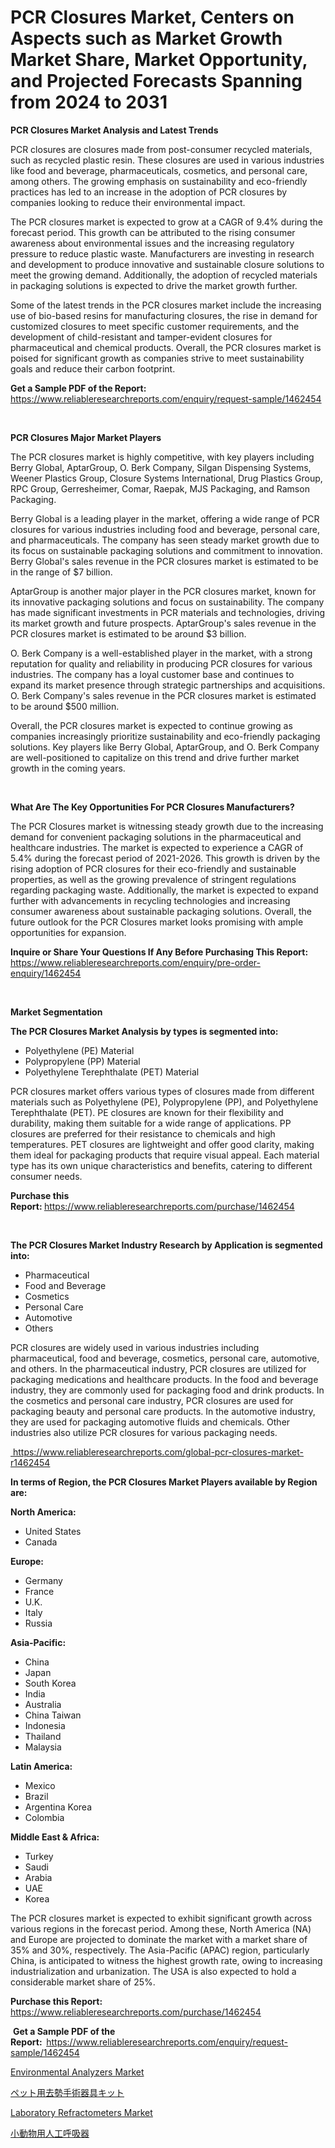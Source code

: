 <p><h1>PCR Closures Market, Centers on Aspects such as Market Growth Market Share, Market Opportunity, and Projected Forecasts Spanning from 2024 to 2031</h1></p><p><strong>PCR Closures Market Analysis and Latest Trends</strong></p>
<p><p>PCR closures are closures made from post-consumer recycled materials, such as recycled plastic resin. These closures are used in various industries like food and beverage, pharmaceuticals, cosmetics, and personal care, among others. The growing emphasis on sustainability and eco-friendly practices has led to an increase in the adoption of PCR closures by companies looking to reduce their environmental impact.</p><p>The PCR closures market is expected to grow at a CAGR of 9.4% during the forecast period. This growth can be attributed to the rising consumer awareness about environmental issues and the increasing regulatory pressure to reduce plastic waste. Manufacturers are investing in research and development to produce innovative and sustainable closure solutions to meet the growing demand. Additionally, the adoption of recycled materials in packaging solutions is expected to drive the market growth further.</p><p>Some of the latest trends in the PCR closures market include the increasing use of bio-based resins for manufacturing closures, the rise in demand for customized closures to meet specific customer requirements, and the development of child-resistant and tamper-evident closures for pharmaceutical and chemical products. Overall, the PCR closures market is poised for significant growth as companies strive to meet sustainability goals and reduce their carbon footprint.</p></p>
<p><strong>Get a Sample PDF of the Report:&nbsp;</strong> <a href="https://www.reliableresearchreports.com/enquiry/request-sample/1462454">https://www.reliableresearchreports.com/enquiry/request-sample/1462454</a></p>
<p>&nbsp;</p>
<p><strong>PCR Closures Major Market Players</strong></p>
<p><p>The PCR closures market is highly competitive, with key players including Berry Global, AptarGroup, O. Berk Company, Silgan Dispensing Systems, Weener Plastics Group, Closure Systems International, Drug Plastics Group, RPC Group, Gerresheimer, Comar, Raepak, MJS Packaging, and Ramson Packaging.</p><p>Berry Global is a leading player in the market, offering a wide range of PCR closures for various industries including food and beverage, personal care, and pharmaceuticals. The company has seen steady market growth due to its focus on sustainable packaging solutions and commitment to innovation. Berry Global's sales revenue in the PCR closures market is estimated to be in the range of $7 billion.</p><p>AptarGroup is another major player in the PCR closures market, known for its innovative packaging solutions and focus on sustainability. The company has made significant investments in PCR materials and technologies, driving its market growth and future prospects. AptarGroup's sales revenue in the PCR closures market is estimated to be around $3 billion.</p><p>O. Berk Company is a well-established player in the market, with a strong reputation for quality and reliability in producing PCR closures for various industries. The company has a loyal customer base and continues to expand its market presence through strategic partnerships and acquisitions. O. Berk Company's sales revenue in the PCR closures market is estimated to be around $500 million.</p><p>Overall, the PCR closures market is expected to continue growing as companies increasingly prioritize sustainability and eco-friendly packaging solutions. Key players like Berry Global, AptarGroup, and O. Berk Company are well-positioned to capitalize on this trend and drive further market growth in the coming years.</p></p>
<p>&nbsp;</p>
<p><strong>What Are The Key Opportunities For PCR Closures Manufacturers?</strong></p>
<p><p>The PCR Closures market is witnessing steady growth due to the increasing demand for convenient packaging solutions in the pharmaceutical and healthcare industries. The market is expected to experience a CAGR of 5.4% during the forecast period of 2021-2026. This growth is driven by the rising adoption of PCR closures for their eco-friendly and sustainable properties, as well as the growing prevalence of stringent regulations regarding packaging waste. Additionally, the market is expected to expand further with advancements in recycling technologies and increasing consumer awareness about sustainable packaging solutions. Overall, the future outlook for the PCR Closures market looks promising with ample opportunities for expansion.</p></p>
<p><strong>Inquire or Share Your Questions If Any Before Purchasing This Report:</strong> <a href="https://www.reliableresearchreports.com/enquiry/pre-order-enquiry/1462454">https://www.reliableresearchreports.com/enquiry/pre-order-enquiry/1462454</a></p>
<p>&nbsp;</p>
<p><strong>Market Segmentation</strong></p>
<p><strong>The PCR Closures Market Analysis by types is segmented into:</strong></p>
<p><ul><li>Polyethylene (PE) Material</li><li>Polypropylene (PP) Material</li><li>Polyethylene Terephthalate (PET) Material</li></ul></p>
<p><p>PCR closures market offers various types of closures made from different materials such as Polyethylene (PE), Polypropylene (PP), and Polyethylene Terephthalate (PET). PE closures are known for their flexibility and durability, making them suitable for a wide range of applications. PP closures are preferred for their resistance to chemicals and high temperatures. PET closures are lightweight and offer good clarity, making them ideal for packaging products that require visual appeal. Each material type has its own unique characteristics and benefits, catering to different consumer needs.</p></p>
<p><strong>Purchase this Report:&nbsp;</strong><a href="https://www.reliableresearchreports.com/purchase/1462454">https://www.reliableresearchreports.com/purchase/1462454</a></p>
<p>&nbsp;</p>
<p><strong>The PCR Closures Market Industry Research by Application is segmented into:</strong></p>
<p><ul><li>Pharmaceutical</li><li>Food and Beverage</li><li>Cosmetics</li><li>Personal Care</li><li>Automotive</li><li>Others</li></ul></p>
<p><p>PCR closures are widely used in various industries including pharmaceutical, food and beverage, cosmetics, personal care, automotive, and others. In the pharmaceutical industry, PCR closures are utilized for packaging medications and healthcare products. In the food and beverage industry, they are commonly used for packaging food and drink products. In the cosmetics and personal care industry, PCR closures are used for packaging beauty and personal care products. In the automotive industry, they are used for packaging automotive fluids and chemicals. Other industries also utilize PCR closures for various packaging needs.</p></p>
<p><a href="https://www.reliableresearchreports.com/global-pcr-closures-market-r1462454">&nbsp;https://www.reliableresearchreports.com/global-pcr-closures-market-r1462454</a></p>
<p><strong>In terms of Region, the PCR Closures Market Players available by Region are:</strong></p>
<p>
    <p> <strong> North America: </strong>
        <ul>
            <li>United States</li>
            <li>Canada</li>
        </ul>
        </p> 
    <p> <strong> Europe: </strong>
        <ul>
            <li>Germany</li>
            <li>France</li>
            <li>U.K.</li>
            <li>Italy</li>
            <li>Russia</li>
        </ul>
        </p> 
    <p> <strong> Asia-Pacific: </strong>
        <ul>
            <li>China</li>
            <li>Japan</li>
            <li>South Korea</li>
            <li>India</li>
            <li>Australia</li>
            <li>China Taiwan</li>
            <li>Indonesia</li>
            <li>Thailand</li>
            <li>Malaysia</li>
        </ul>
        </p> 
    <p> <strong> Latin America: </strong>
        <ul>
            <li>Mexico</li>
            <li>Brazil</li>
            <li>Argentina Korea</li>
            <li>Colombia</li>
        </ul>
        </p> 
    <p> <strong> Middle East & Africa: </strong>
        <ul>
            <li>Turkey</li>
            <li>Saudi</li>
            <li>Arabia</li>
            <li>UAE</li>
            <li>Korea</li>
        </ul>
    </p>
    </p>
<p><p>The PCR closures market is expected to exhibit significant growth across various regions in the forecast period. Among these, North America (NA) and Europe are projected to dominate the market with a market share of 35% and 30%, respectively. The Asia-Pacific (APAC) region, particularly China, is anticipated to witness the highest growth rate, owing to increasing industrialization and urbanization. The USA is also expected to hold a considerable market share of 25%.</p></p>
<p><strong>Purchase this Report: </strong><a href="https://www.reliableresearchreports.com/purchase/1462454">https://www.reliableresearchreports.com/purchase/1462454</a></p>
<p>&nbsp;<strong>Get a Sample PDF of the Report:&nbsp;&nbsp;</strong><a href="https://www.reliableresearchreports.com/enquiry/request-sample/1462454">https://www.reliableresearchreports.com/enquiry/request-sample/1462454</a></p>
<p><strong></strong></p>
<p><p><a href="https://github.com/IzaiahBartell/Market-Research-Report-List-1/blob/main/environmental-analyzers-market.md">Environmental Analyzers Market</a></p><p><a href="https://github.com/BoydYundt1/Market-Research-Report-List-2/blob/main/5077944177052.md">ペット用去勢手術器具キット</a></p><p><a href="https://github.com/biheemgalvinlouises6hokrh3h/Market-Research-Report-List-3/blob/main/laboratory-refractometers-market.md">Laboratory Refractometers Market</a></p><p><a href="https://github.com/dathomson6534/Market-Research-Report-List-2/blob/main/3682048177051.md">小動物用人工呼吸器</a></p></p>